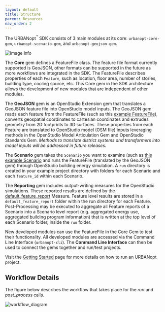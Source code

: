 ```yaml
---
layout: default
title: Structure
parent: Resources
nav_order: 2
---
```


The URBANopt<sup>&trade;</sup> SDK consists of 3 main modules at its core: `urbanopt-core-gem`, `urbanopt-scenario-gem`, and `urbanopt-geojson-gem`.

![image info](../doc_files/URBANopt_arch_development.jpg)

The **Core** gem defines a FeatureFile class. The feature file format currently supported is GeoJSON, other formats can be supported in the future as more workflows are integrated in the SDK. The FeatureFile describes properties of each `Feature`, such as location, floor area, number of stories, building type, cooling source, etc. This Core gem in the SDK architecture allows the development of new modules that are independent of other modules.

The **GeoJSON** gem is an OpenStudio Extension gem that translates a GeoJSON feature file into OpenStudio model inputs. The GeoJSON gem reads each feature from the FeatureFile (such as this [example FeatureFile](https://github.com/urbanopt/urbanopt-example-geojson-project/blob/develop/example_project/example_project.json)), converts geospatial coordinates to cartesian coordinates and extrudes geometry from 2D footprints to 3D surfaces. These properties from each Feature are translated to OpenStudio model (OSM file) inputs leveraging methods in the OpenStudio Model Articulation Gem and OpenStudio Standards Gem. _Methods to translate district systems and transformers into model inputs will be addressed in future releases._

The **Scenario** gem takes the `Scenario` you want to examine (such as [this example Scenario](https://github.com/urbanopt/urbanopt-example-geojson-project/blob/develop/example_project/baseline_scenario.csv) and runs the FeatureFile (translated by the GeoJSON gem) through OpenStudio building energy simulation. A `run` directory is created in your example project directory with folders for each Scenario and each `feature_id` within each Scenario.

The **Reporting** gem includes output-writing measures for the OpenStudio simulations. These reported results are defined by the [default_feature_report](customization/feature_reports.md) Measure. Feature level results are stored in a `default_feature_report` folder within the run directory for each Feature. Post-Processing may be executed to aggregate all Feature reports of a Scenario into a Scenario level report (e.g. aggregated energy use, aggregated building program information) that is written at the top level of each Scenario folder, inside the `run` folder.

New developed modules can use the FeatureFile in the Core Gem to test their functionality. All developed modules are accessed via the Command Line Interface (`urbanopt-cli`). The **Command Line Interface** can then be used to connect the gems together and run/test projects.

Visit the [Getting Started](../getting_started/getting_started) page for more details on how to run an URBANopt project.

## Workflow Details

The figure below describes the workflow that takes place for the *run* and *post_process* calls.

![workflow_diagram](../doc_files/CLI_workflow_diagram.jpg)